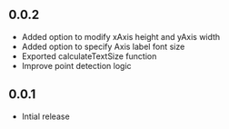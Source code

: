 ## 0.0.2

- Added option to modify xAxis height and yAxis width
- Added option to specify Axis label font size
- Exported calculateTextSize function
- Improve point detection logic

## 0.0.1

- Intial release
